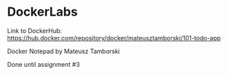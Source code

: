 # DockerLabs
Link to DockerHub: https://hub.docker.com/repository/docker/mateusztamborski/101-todo-app

Docker Notepad by Mateusz Tamborski

Done until assignment #3
